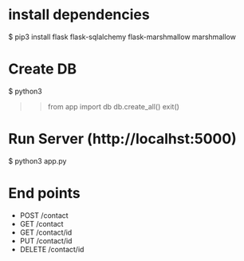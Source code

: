 # install dependencies
$ pip3 install flask flask-sqlalchemy flask-marshmallow marshmallow

# Create DB
$ python3 
>> from app import db
>> db.create_all()
>> exit()


# Run Server (http://localhst:5000)
$ python3 app.py

# End points 
- POST /contact
- GET /contact
- GET /contact/id
- PUT /contact/id 
- DELETE /contact/id
